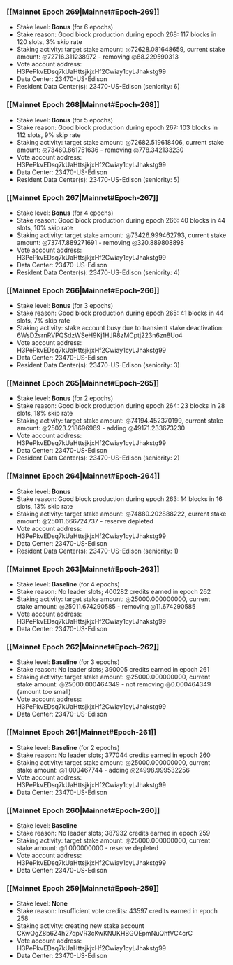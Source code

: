 ### [[Mainnet Epoch 269|Mainnet#Epoch-269]]
* Stake level: **Bonus** (for 6 epochs)
* Stake reason: Good block production during epoch 268: 117 blocks in 120 slots, 3% skip rate
* Staking activity: target stake amount: ◎72628.081648659, current stake amount: ◎72716.311238972 - removing ◎88.229590313
* Vote account address: H3PePkvEDsq7kUaHttsjkjxHf2Cwiay1cyLJhakstg99
* Data Center: 23470-US-Edison
* Resident Data Center(s): 23470-US-Edison (seniority: 6)
### [[Mainnet Epoch 268|Mainnet#Epoch-268]]
* Stake level: **Bonus** (for 5 epochs)
* Stake reason: Good block production during epoch 267: 103 blocks in 112 slots, 9% skip rate
* Staking activity: target stake amount: ◎72682.519618406, current stake amount: ◎73460.861751636 - removing ◎778.342133230
* Vote account address: H3PePkvEDsq7kUaHttsjkjxHf2Cwiay1cyLJhakstg99
* Data Center: 23470-US-Edison
* Resident Data Center(s): 23470-US-Edison (seniority: 5)
### [[Mainnet Epoch 267|Mainnet#Epoch-267]]
* Stake level: **Bonus** (for 4 epochs)
* Stake reason: Good block production during epoch 266: 40 blocks in 44 slots, 10% skip rate
* Staking activity: target stake amount: ◎73426.999462793, current stake amount: ◎73747.889271691 - removing ◎320.889808898
* Vote account address: H3PePkvEDsq7kUaHttsjkjxHf2Cwiay1cyLJhakstg99
* Data Center: 23470-US-Edison
* Resident Data Center(s): 23470-US-Edison (seniority: 4)
### [[Mainnet Epoch 266|Mainnet#Epoch-266]]
* Stake level: **Bonus** (for 3 epochs)
* Stake reason: Good block production during epoch 265: 41 blocks in 44 slots, 7% skip rate
* Staking activity: stake account busy due to transient stake deactivation: 6WsD2srnRVPQSdzWSeH9Kj1HJR8zMCptj223n6zn8Uo4
* Vote account address: H3PePkvEDsq7kUaHttsjkjxHf2Cwiay1cyLJhakstg99
* Data Center: 23470-US-Edison
* Resident Data Center(s): 23470-US-Edison (seniority: 3)
### [[Mainnet Epoch 265|Mainnet#Epoch-265]]
* Stake level: **Bonus** (for 2 epochs)
* Stake reason: Good block production during epoch 264: 23 blocks in 28 slots, 18% skip rate
* Staking activity: target stake amount: ◎74194.452370199, current stake amount: ◎25023.218696969 - adding ◎49171.233673230
* Vote account address: H3PePkvEDsq7kUaHttsjkjxHf2Cwiay1cyLJhakstg99
* Data Center: 23470-US-Edison
* Resident Data Center(s): 23470-US-Edison (seniority: 2)
### [[Mainnet Epoch 264|Mainnet#Epoch-264]]
* Stake level: **Bonus**
* Stake reason: Good block production during epoch 263: 14 blocks in 16 slots, 13% skip rate
* Staking activity: target stake amount: ◎74880.202888222, current stake amount: ◎25011.666724737 - reserve depleted
* Vote account address: H3PePkvEDsq7kUaHttsjkjxHf2Cwiay1cyLJhakstg99
* Data Center: 23470-US-Edison
* Resident Data Center(s): 23470-US-Edison (seniority: 1)
### [[Mainnet Epoch 263|Mainnet#Epoch-263]]
* Stake level: **Baseline** (for 4 epochs)
* Stake reason: No leader slots; 400282 credits earned in epoch 262
* Staking activity: target stake amount: ◎25000.000000000, current stake amount: ◎25011.674290585 - removing ◎11.674290585
* Vote account address: H3PePkvEDsq7kUaHttsjkjxHf2Cwiay1cyLJhakstg99
* Data Center: 23470-US-Edison
### [[Mainnet Epoch 262|Mainnet#Epoch-262]]
* Stake level: **Baseline** (for 3 epochs)
* Stake reason: No leader slots; 390005 credits earned in epoch 261
* Staking activity: target stake amount: ◎25000.000000000, current stake amount: ◎25000.000464349 - not removing ◎0.000464349 (amount too small)
* Vote account address: H3PePkvEDsq7kUaHttsjkjxHf2Cwiay1cyLJhakstg99
* Data Center: 23470-US-Edison
### [[Mainnet Epoch 261|Mainnet#Epoch-261]]
* Stake level: **Baseline** (for 2 epochs)
* Stake reason: No leader slots; 377044 credits earned in epoch 260
* Staking activity: target stake amount: ◎25000.000000000, current stake amount: ◎1.000467744 - adding ◎24998.999532256
* Vote account address: H3PePkvEDsq7kUaHttsjkjxHf2Cwiay1cyLJhakstg99
* Data Center: 23470-US-Edison
### [[Mainnet Epoch 260|Mainnet#Epoch-260]]
* Stake level: **Baseline**
* Stake reason: No leader slots; 387932 credits earned in epoch 259
* Staking activity: target stake amount: ◎25000.000000000, current stake amount: ◎1.000000000 - reserve depleted
* Vote account address: H3PePkvEDsq7kUaHttsjkjxHf2Cwiay1cyLJhakstg99
* Data Center: 23470-US-Edison
### [[Mainnet Epoch 259|Mainnet#Epoch-259]]
* Stake level: **None**
* Stake reason: Insufficient vote credits: 43597 credits earned in epoch 258
* Staking activity: creating new stake account CKwQgZ8b6Z4h27qpVR3cKwKNUKHBGQEpmNuQhfVC4crC
* Vote account address: H3PePkvEDsq7kUaHttsjkjxHf2Cwiay1cyLJhakstg99
* Data Center: 23470-US-Edison